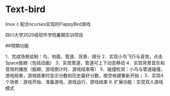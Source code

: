 # Text-bird
linux c 配合ncurses实现的FlappyBird游戏

四川大学2020级软件学院暑期实训项目

##预期功能

1．完成场景绘制：鸟、地面、管道、背景、得分
2．实现小鸟飞行与音效，点击Space振翅（包括动画）
3．实现管道，管道可上下动态移动
4．实现背景音乐和音效的播放（振翅、游戏倒计时、游戏结束等）
5．碰撞检测：小鸟与管道碰撞，游戏结束，游戏结束时显示分数和历史最好分数，按空格键重新开始；
5．实现4个场景：游戏开始、准备游戏、游戏运行、游戏结束
6. 扩展功能：实现双人游戏模式
